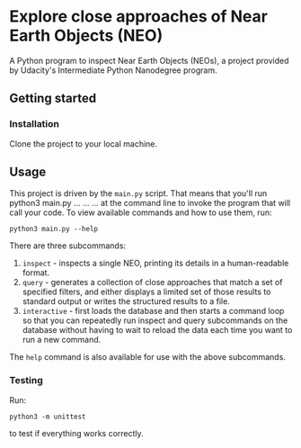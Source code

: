 # Explore close approaches of Near Earth Objects (NEO)
A Python program to inspect Near Earth Objects (NEOs), a project provided by Udacity's Intermediate Python Nanodegree program.

## Getting started

### Installation
Clone the project to your local machine.

## Usage
This project is driven by the ```main.py``` script. That means that you'll run python3 main.py ... ... ... at the command line to invoke the program that will call your code. To view available commands and how to use them, run:
```
python3 main.py --help
```

There are three subcommands: 

1. ```inspect``` -  inspects a single NEO, printing its details in a human-readable format.
2. ```query``` - generates a collection of close approaches that match a set of specified filters, and either displays a limited set of those results to standard output or writes the structured results to a file.
3. ```interactive``` - first loads the database and then starts a command loop so that you can repeatedly run inspect and query subcommands on the database without having to wait to reload the data each time you want to run a new command.

The ```help``` command is also available for use with the above subcommands.

### Testing
Run:
```
python3 -m unittest
```
to test if everything works correctly.